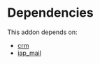 # Dependencies

This addon depends on:

- [crm](https://github.com/bringout/oca-ocb-crm/tree/9b4df87a26662c89ca692775d92d602f8d4e2c6b/odoo-bringout-oca-ocb-crm)
- [iap_mail](https://github.com/bringout/oca-ocb-technical/tree/88371c78cad15e33295a8d1fee0e733653eb4213/odoo-bringout-oca-ocb-iap_mail)
